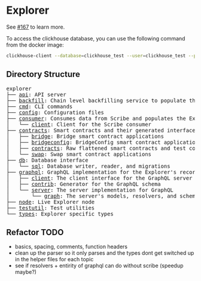 
# Explorer

See [#167](https://github.com/synapsecns/sanguine/issues/167) to learn more.

To access the clickhouse database, you can use the following command from the docker image:

```bash
clickhouse-client --database=clickhouse_test --user=clickhouse_test --password=clickhouse_test
```

## Directory Structure

<pre>
explorer
├── <a href="./api">api</a>: API server
├── <a href="./backfill">backfill</a>: Chain level backfilling service to populate the database
├── <a href="./cmd">cmd</a>: CLI commands
├── <a href="./config">config</a>: Configuration files
├── <a href="./consumer">consumer</a>: Consumes data from Scribe and populates the Explorer database
│   └── <a href="./consumer/client">client</a>: Client for the Scribe consumer
├── <a href="./contracts">contracts</a>: Smart contracts and their generated interfaces/utils
│   ├── <a href="./contracts/bridge">bridge</a>: Bridge smart contract applications
│   ├── <a href="./contracts/bridgeconfig">bridgeconfig</a>: BridgeConfig smart contract applications
│   ├── <a href="./contracts/contracts">contracts</a>: Raw flattened smart contracts and test contracts
│   └── <a href="./contracts/swap">swap</a>: Swap smart contract applications
├── <a href="./db">db</a>: Database interface
│   └── <a href="./db/sql">sql</a>: Database writer, reader, and migrations
├── <a href="./graphql">graphql</a>: GraphQL implementation for the Explorer's recorded data
│   ├── <a href="./graphql/client">client</a>: The client interface for the GraphQL server
│   ├── <a href="./graphql/contrib">contrib</a>: Generator for the GraphQL schema
│   └── <a href="./graphql/server">server</a>: The server implementation for GraphQL
│       └── <a href="./graphql/server/graph">graph</a>: The server's models, resolvers, and schemas
├── <a href="./node">node</a>: Live Explorer node
├── <a href="./testutil">testutil</a>: Test utilities
└── <a href="./types">types</a>: Explorer specific types
</pre>

## Refactor TODO
- basics, spacing, comments, function headers
- clean up the parser so it only parses and the types dont get switched up in the helper files for each topic
- see if resolvers + entirity of graphql can do without scribe (speedup maybe?)




